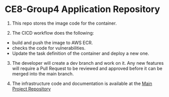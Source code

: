 # CE8-Group4 Application Repository

1. This repo stores the image code for the container.

2. The CICD workflow does the following:
 - build and push the image to AWS ECR.
 - checks the code for vulnerabilities.
 - Update the task definition of the container and deploy a new one.

3. The developer will create a dev branch and work on it. Any new features will require a Pull Request to be reviewed and approved before it can be merged into the main branch.

4. The infrastructure code and documentation is available at the [Main Project Repository](https://github.com/jingyang022/ce8-grp4-infra)
